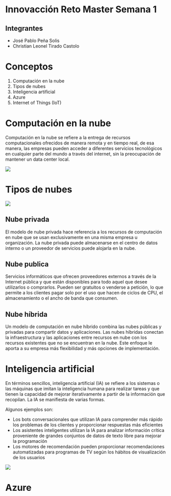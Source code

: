 # Innovacción Reto Master Semana 1

## Integrantes

- José Pablo Peña Solis
- Christian Leonel Tirado Castolo


# Conceptos

<ol>
<li>Computación en la nube</li>
<li>Tipos de nubes</li>
<li>Inteligencia artificial</li>
<li>Azure</li>
<li>Internet of Things (IoT)</li>
</ol>

# Computación en la nube


<p>Computación en la nube se refiere a la entrega de recursos computacionales ofrecidos de manera remota y en tiempo real, de esa manera, las empresas pueden acceder a diferentes servicios tecnológicos en cualquier parte del mundo a través del internet, sin la preocupación de mantener un data center local.</p>

![](https://www.galdon.com/wp-content/uploads/2013/05/guia-cloud-computing-galdon-software-1024x576.jpg)

# Tipos de nubes

![](https://noticias.ebiz.pe/wp-content/uploads/2020/12/Banners.png)

## Nube privada


<p> El modelo de nube privada hace referencia a los recursos de computación en nube que se usan exclusivamente en una misma empresa u organización. La nube privada puede almacenarse en el centro de datos interno o un proveedor de servicios puede alojarla en la nube. </p>

## Nube publica

<p> Servicios informáticos que ofrecen proveedores externos a través de la Internet pública y que están disponibles para todo aquel que desee utilizarlos o comprarlos. Pueden ser gratuitos o venderse a petición, lo que permite a los clientes pagar solo por el uso que hacen de ciclos de CPU, el almacenamiento o el ancho de banda que consumen. </p>

## Nube híbrida

<p> Un modelo de computación en nube híbrido combina las nubes públicas y privadas para compartir datos y aplicaciones. Las nubes híbridas conectan la infraestructura y las aplicaciones entre recursos en nube con los recursos existentes que no se encuentran en la nube. Este enfoque le aporta a su empresa más flexibilidad y más opciones de implementación. </p>

# Inteligencia artificial

<p> En términos sencillos, inteligencia artificial (IA) se refiere a los sistemas o las máquinas que imitan la inteligencia humana para realizar tareas y que tienen la capacidad de mejorar iterativamente a partir de la información que recopilan. La IA se manifiesta de varias formas.</p>

<p>Algunos ejemplos son: </p>

- Los bots conversacionales que utilizan IA para comprender más rápido los problemas de los clientes y proporcionar respuestas más eficientes
- Los asistentes inteligentes utilizan la IA para analizar información crítica proveniente de grandes conjuntos de datos de texto libre para mejorar la programación
- Los motores de recomendación pueden proporcionar recomendaciones automatizadas para programas de TV según los hábitos de visualización de los usuarios

![](https://hardzone.es/app/uploads-hardzone.es/2020/09/Inteligencia-Artificial.jpg)

# Azure

